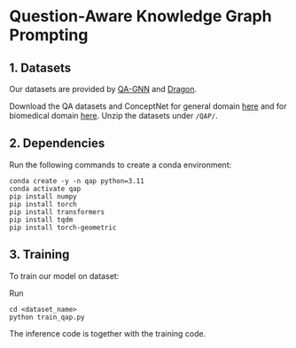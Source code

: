 # Question-Aware Knowledge Graph Prompting

## 1. Datasets

Our datasets are provided by [QA-GNN](https://arxiv.org/abs/2104.06378) and [Dragon](https://arxiv.org/abs/2210.09338).

Download the QA datasets and ConceptNet for general domain [here](https://nlp.stanford.edu/projects/myasu/DRAGON/data_preprocessed.zip) and for biomedical domain [here](https://nlp.stanford.edu/projects/myasu/QAGNN/data_preprocessed_biomed.zip). Unzip the datasets under `/QAP/`.

## 2. Dependencies

Run the following commands to create a conda environment:

    conda create -y -n qap python=3.11
    conda activate qap
    pip install numpy
    pip install torch
    pip install transformers
    pip install tqdm
    pip install torch-geometric

## 3. Training

To train our model on dataset:

Run

    cd <dataset_name>
    python train_qap.py

The inference code is together with the training code.
